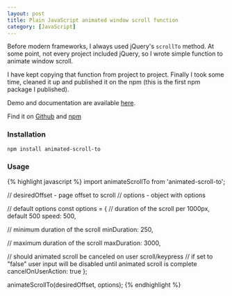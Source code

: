 ```yaml
---
layout: post
title: Plain JavaScript animated window scroll function
category: [JavaScript]
---
```


Before modern frameworks, I always used jQuery's `scrollTo` method.
At some point, not every project included jQuery, so I wrote simple function
to animate window scroll.

I have kept copying that function from project to project.
Finally I took some time, cleaned it up and published it on the npm
(this is the first npm package I published).

Demo and documentation are available [here](https://stanko.github.io/animated-scroll-to/).

<!--more-->

Find it on [Github](https://github.com/Stanko/animated-scroll-to)
and [npm](https://www.npmjs.com/package/animated-scroll-to)

### Installation

```
npm install animated-scroll-to
```

### Usage

{% highlight javascript %}
import animateScrollTo from 'animated-scroll-to';

// desiredOffset - page offset to scroll
// options - object with options

// default options
const options = {
  // duration of the scroll per 1000px, default 500
  speed: 500,

  // minimum duration of the scroll
  minDuration: 250,

  // maximum duration of the scroll
  maxDuration: 3000,

  // should animated scroll be canceled on user scroll/keypress
  // if set to "false" user input will be disabled until animated scroll is complete
  cancelOnUserAction: true
};

animateScrollTo(desiredOffset, options);
{% endhighlight %}
